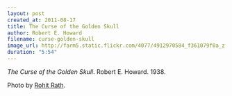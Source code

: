 ```yaml
---
layout: post
created_at: 2011-08-17
title: The Curse of the Golden Skull
author: Robert E. Howard
filename: curse-golden-skull
image_url: http://farm5.static.flickr.com/4077/4912970584_f361079f0a_z.jpg
duration: "5:54"
---
```


_The Curse of the Golden Skull_.  Robert E. Howard.  1938.

Photo by [Rohit Rath](http://www.flickr.com/photos/rohitrath/4912970584/sizes/z/in/photostream/).

